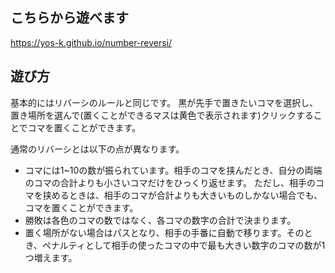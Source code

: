 ## こちらから遊べます
https://yos-k.github.io/number-reversi/

## 遊び方
基本的にはリバーシのルールと同じです。
黒が先手で置きたいコマを選択し、置き場所を選んで(置くことができるマスは黄色で表示されます)クリックすることでコマを置くことができます。

通常のリバーシとは以下の点が異なります。
- コマには1~10の数が振られています。相手のコマを挟んだとき、自分の両端のコマの合計よりも小さいコマだけをひっくり返せます。
ただし、相手のコマを挟めるときは、相手のコマが合計よりも大きいものしかない場合でも、コマを置くことができます。
- 勝敗は各色のコマの数ではなく、各コマの数字の合計で決まります。
- 置く場所がない場合はパスとなり、相手の手番に自動で移ります。そのとき、ペナルティとして相手の使ったコマの中で最も大きい数字のコマの数が1つ増えます。
